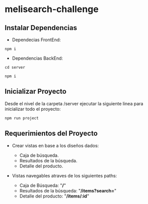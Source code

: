 # melisearch-challenge
## Instalar Dependencias

- Dependecias FrontEnd:
```
npm i
``` 
- Dependencias BackEnd:
```
cd server
```
```
npm i
```
## Inicializar Proyecto

Desde el nivel de la carpeta /server ejecutar la siguiente linea para inicializar todo el proyecto:
```
npm run project
```

## Requerimientos del Proyecto

- Crear vistas en base a los diseños dados:
    - Caja de búsqueda.
    - Resultados de la búsqueda.
    - Detalle del producto.
    
- Vistas navegables atraves de los siguientes paths:
    - Caja de Búsqueda: "**/**"
    - Resultados de la búsqueda: "**/items?search=**" 
    - Detalle del producto: "**/items/:id**"
